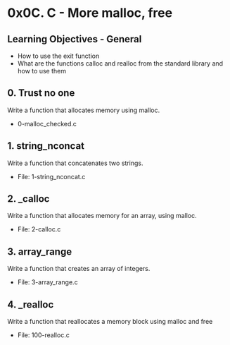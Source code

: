 # 0x0C. C - More malloc, free

## Learning Objectives - General
 * How to use the exit function
 * What are the functions calloc and realloc from the standard library and how to use them

## 0. Trust no one

Write a function that allocates memory using malloc.
 * 0-malloc_checked.c

## 1. string_nconcat

Write a function that concatenates two strings.
 * File: 1-string_nconcat.c

## 2. _calloc
Write a function that allocates memory for an array, using malloc.
* File: 2-calloc.c

## 3. array_range
Write a function that creates an array of integers.
 * File: 3-array_range.c

## 4. _realloc
Write a function that reallocates a memory block using malloc and free
 * File: 100-realloc.c
